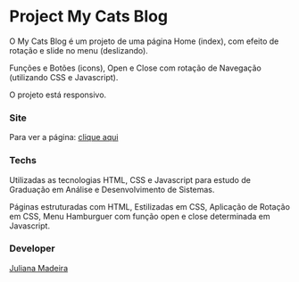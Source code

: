 # Project My Cats Blog
O My Cats Blog é um projeto de uma página Home (index), com efeito de rotação e slide no menu (deslizando). 

Funções e Botões (icons), Open e Close com rotação de Navegação (utilizando CSS e Javascript).

O projeto está responsivo. 

### Site
Para ver a página: [clique aqui](https://juliana-madeira.github.io/my-cats-blog/)

### Techs
Utilizadas as tecnologias HTML, CSS e Javascript para estudo de Graduação em Análise e Desenvolvimento de Sistemas. 

Páginas estruturadas com HTML,
Estilizadas em CSS,
Aplicação de Rotação em CSS,
Menu Hamburguer com função open e close determinada em Javascript.

### Developer 
[Juliana Madeira](https://www.linkedin.com/in/juliana-g-madeira/)
